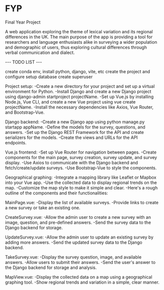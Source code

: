 # FYP
Final Year Project

A web application exploring the theme of lexical variation and its regional differences in the UK. The main purpose of the app is providing a tool for researchers and language enthusiasts alike in surveying a wider population and demographic of users, thus exploring cultural differences through verbal communication and dialect.


--- TODO LIST ---

create conda env, install python, django, vite, etc
create the project and configure 
setup database
create superuser

Project setup:
-Create a new directory for your project and set up a virtual environment for Python.
-Install Django and create a new Django project using django-admin startproject projectName.
-Set up Vue.js by installing Node.js, Vue CLI, and create a new Vue project using vue create projectName.
-Install the necessary dependencies like Axios, Vue Router, and Bootstrap-Vue.

Django backend:
-Create a new Django app using python manage.py startapp appName.
-Define the models for the survey, questions, and answers.
-Set up the Django REST Framework for the API and create serializers for the models.
-Create the views and URLs for the API endpoints.

Vue.js frontend:
-Set up Vue Router for navigation between pages.
-Create components for the main page, survey creation, survey update, and survey display.
-Use Axios to communicate with the Django backend and fetch/create/update surveys.
-Use Bootstrap-Vue to style the components.

Geographical graphing:
-Integrate a mapping library like Leaflet or Mapbox into your Vue app.
-Use the collected data to display regional trends on the map.
-Customize the map style to make it simple and clear.
-Here's a rough outline of the components and their functionalities:

MainPage.vue:
-Display the list of available surveys.
-Provide links to create a new survey or take an existing one.

CreateSurvey.vue:
-Allow the admin user to create a new survey with an image, question, and pre-defined answers.
-Send the survey data to the Django backend for storage.

UpdateSurvey.vue:
-Allow the admin user to update an existing survey by adding more answers.
-Send the updated survey data to the Django backend.

TakeSurvey.vue:
-Display the survey question, image, and available answers.
-Allow users to submit their answers.
-Send the user's answer to the Django backend for storage and analysis.

MapView.vue:
-Display the collected data on a map using a geographical graphing tool.
-Show regional trends and variation in a simple, clear manner.
